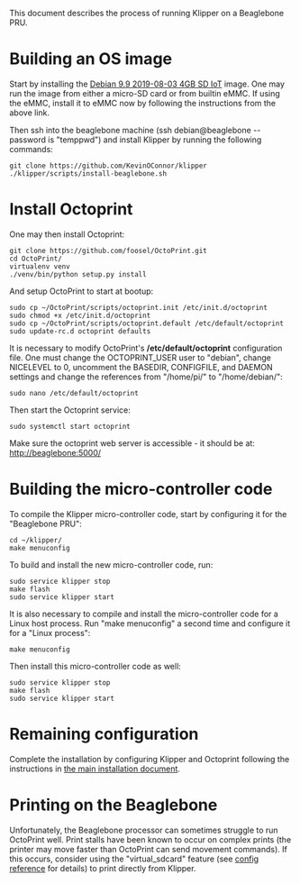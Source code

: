 This document describes the process of running Klipper on a Beaglebone PRU.

# Building an OS image

Start by installing the
[Debian 9.9 2019-08-03 4GB SD IoT](https://beagleboard.org/latest-images) image.
One may run the image from either a micro-SD card or from builtin eMMC. If using
the eMMC, install it to eMMC now by following the instructions from the above
link.

Then ssh into the beaglebone machine (ssh debian@beaglebone -- password is
"temppwd") and install Klipper by running the following commands:

```
git clone https://github.com/KevinOConnor/klipper
./klipper/scripts/install-beaglebone.sh
```

# Install Octoprint

One may then install Octoprint:

```
git clone https://github.com/foosel/OctoPrint.git
cd OctoPrint/
virtualenv venv
./venv/bin/python setup.py install
```

And setup OctoPrint to start at bootup:

```
sudo cp ~/OctoPrint/scripts/octoprint.init /etc/init.d/octoprint
sudo chmod +x /etc/init.d/octoprint
sudo cp ~/OctoPrint/scripts/octoprint.default /etc/default/octoprint
sudo update-rc.d octoprint defaults
```

It is necessary to modify OctoPrint's **/etc/default/octoprint** configuration
file. One must change the OCTOPRINT_USER user to "debian", change NICELEVEL to
0, uncomment the BASEDIR, CONFIGFILE, and DAEMON settings and change the
references from "/home/pi/" to "/home/debian/":

```
sudo nano /etc/default/octoprint
```

Then start the Octoprint service:

```
sudo systemctl start octoprint
```

Make sure the octoprint web server is accessible - it should be at:
[http://beaglebone:5000/](http://beaglebone:5000/)

# Building the micro-controller code

To compile the Klipper micro-controller code, start by configuring it for the
"Beaglebone PRU":

```
cd ~/klipper/
make menuconfig
```

To build and install the new micro-controller code, run:

```
sudo service klipper stop
make flash
sudo service klipper start
```

It is also necessary to compile and install the micro-controller code for a
Linux host process. Run "make menuconfig" a second time and configure it for a
"Linux process":

```
make menuconfig
```

Then install this micro-controller code as well:

```
sudo service klipper stop
make flash
sudo service klipper start
```

# Remaining configuration

Complete the installation by configuring Klipper and Octoprint following the
instructions in
[the main installation document](Installation.md#configuring-klipper).

# Printing on the Beaglebone

Unfortunately, the Beaglebone processor can sometimes struggle to run OctoPrint
well. Print stalls have been known to occur on complex prints (the printer may
move faster than OctoPrint can send movement commands). If this occurs, consider
using the "virtual_sdcard" feature (see
[config reference](Config_Reference.md#virtual_sdcard) for details) to print
directly from Klipper.
